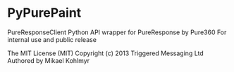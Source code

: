 PyPurePaint
========
PureResponseClient
Python API wrapper for PureResponse by Pure360
For internal use and public release

The MIT License (MIT)
Copyright (c) 2013 Triggered Messaging Ltd
Authored by Mikael Kohlmyr
